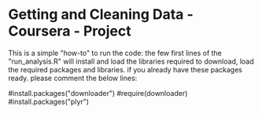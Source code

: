 # Getting and Cleaning Data - Coursera - Project

This is a simple "how-to" to run the code:
the few first lines of the "run_analysis.R" will install and load the libraries required to download, load the required packages and libraries. if you already have these packages ready. please comment the below lines:

 
 
 #install.packages("downloader") 
 #require(downloader) 
 #install.packages("plyr") 
 
